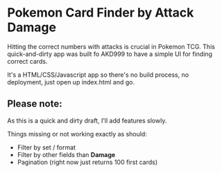 # Pokemon Card Finder by Attack Damage

Hitting the correct numbers with attacks is crucial in Pokemon TCG. This quick-and-dirty app was built fo AKD999 to have a simple UI for finding correct cards.

It's a HTML/CSS/Javascript app so there's no build process, no deployment, just open up index.html and go.

## Please note:

As this is a quick and dirty draft, I'll add features slowly.

Things missing or not working exactly as should:

- Filter by set / format
- Filter by other fields than **Damage**
- Pagination (right now just returns 100 first cards)
